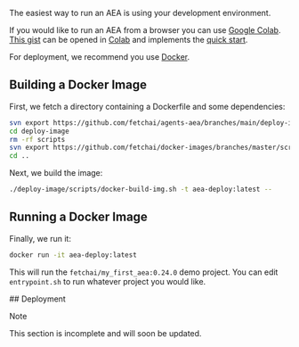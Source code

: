 
The easiest way to run an AEA is using your development environment.

If you would like to run an AEA from a browser you can use <a href="https://colab.research.google.com" target="_blank">Google Colab</a>. <a href="https://gist.github.com/DavidMinarsch/2eeb1541508a61e828b497ab161e1834" target="_blank">This gist</a> can be opened in <a href="https://colab.research.google.com" target="_blank">Colab</a> and implements the <a href="../quickstart">quick start</a>.

For deployment, we recommend you use <a href="https://www.docker.com/" target="_blank">Docker</a>.

## Building a Docker Image

First, we fetch a directory containing a Dockerfile and some dependencies:
``` bash
svn export https://github.com/fetchai/agents-aea/branches/main/deploy-image
cd deploy-image
rm -rf scripts
svn export https://github.com/fetchai/docker-images/branches/master/scripts
cd ..
```

Next, we build the image:
``` bash
./deploy-image/scripts/docker-build-img.sh -t aea-deploy:latest --
```

## Running a Docker Image

Finally, we run it:
``` bash
docker run -it aea-deploy:latest
```

This will run the `fetchai/my_first_aea:0.24.0` demo project. You can edit `entrypoint.sh` to run whatever project you would like.

## Deployment

<div class="admonition note">
  <p class="admonition-title">Note</p>
  <p>This section is incomplete and will soon be updated.
</p>
</div>

